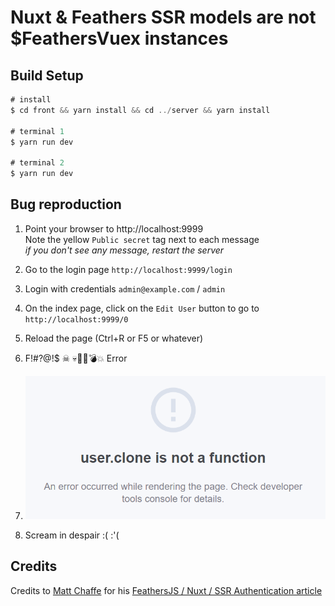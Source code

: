 # Nuxt & Feathers SSR models are not \$FeathersVuex instances

## Build Setup

```javascript
# install
$ cd front && yarn install && cd ../server && yarn install

# terminal 1
$ yarn run dev

# terminal 2
$ yarn run dev
```

## Bug reproduction

1. Point your browser to http://localhost:9999  
   Note the yellow `Public secret` tag next to each message  
   _if you don't see any message, restart the server_

2. Go to the login page `http://localhost:9999/login`

3. Login with credentials `admin@example.com` / `admin`
4. On the index page, click on the `Edit User` button to go to `http://localhost:9999/0`
5. Reload the page (Ctrl+R or F5 or whatever)
6. F!#?@!\$ ☠ 💀💩👻💣💥 Error
7. ![F!#?@!$ Error](https://raw.githubusercontent.com/Cl3MM/nuxt-feathers-page-reload-auth-error/master/front/assets/error.png)
8. Scream in despair :( :'(

## Credits

Credits to [Matt Chaffe](https://medium.com/@mattchewone) for his [FeathersJS / Nuxt / SSR Authentication article](https://medium.com/@mattchewone/feathersjs-nuxt-ssr-authentication-75e97b6ce125)
